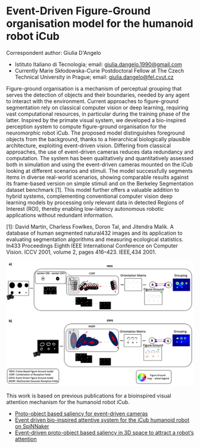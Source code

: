 # Event-Driven Figure-Ground organisation model for the humanoid robot iCub 

Correspondent author: 
Giulia D'Angelo
- Istituto Italiano di Tecnologia; email: giulia.dangelo.1990@gmail.com
- Currently Marie Skłodowska-Curie Postdoctoral Fellow at The Czech Technical University in Prague; email:  giulia.dangelo@fel.cvut.cz


Figure-ground organisation is a mechanism of perceptual grouping that serves the detection of objects and their boundaries, needed by any agent to interact with the environment.
Current approaches to figure-ground segmentation rely on classical computer vision or deep learning, requiring vast computational resources, in particular during the training phase of the latter. 
Inspired by the primate visual system, we developed a bio-inspired perception system to compute figure-ground organisation for the neuromorphic robot iCub. 
The proposed model distinguishes foreground objects from the background, thanks to a hierarchical biologically plausible architecture, exploiting event-driven vision. 
Differing from classical approaches, the use of event-driven cameras 
reduces data redundancy and computation. 
The system has been qualitatively and quantitatively assessed both in simulation and using the event-driven cameras mounted on the iCub looking at different scenarios and stimuli. The model successfully segments items in diverse real-world scenarios, showing comparable results against its frame-based version on simple stimuli and on the Berkeley Segmentation dataset benchmark [1]. This model further offers a valuable addition to hybrid systems, complementing conventional computer vision deep learning models by processing only relevant data in detected Regions of Interest (ROI), thereby enabling low-latency autonomous robotic applications without redundant information.

[1]: David Martin, Charless Fowlkes, Doron Tal, and Jitendra Malik. A database of human segmented natural432
images and its application to evaluating segmentation algorithms and measuring ecological statistics. In433
Proceedings Eighth IEEE International Conference on Computer Vision. ICCV 2001, volume 2, pages 416–423. IEEE,434
2001.


![Figure ground organisation](https://github.com/event-driven-robotics/figure-ground-organisation/blob/main/EDFG.png)

This work is based on previous publications for a bioinspired visual attention mechanism for the humanoid robot iCub. 

- [Proto-object based saliency for event-driven cameras](https://ieeexplore.ieee.org/abstract/document/8967943)
- [Event driven bio-inspired attentive system for the iCub humanoid robot on SpiNNaker](https://iopscience.iop.org/article/10.1088/2634-4386/ac6b50/meta)
- [Event-driven proto-object based saliency in 3D space to attract a robot’s attention](https://www.nature.com/articles/s41598-022-11723-6)

